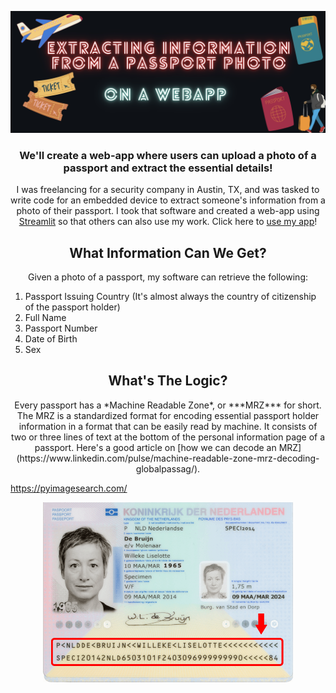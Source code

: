 <p  align="center">
<img  src="https://github.com/Evaan2001/Images_For_ReadMe/blob/main/Passport_OCR_App.png"
width = "900"/>

</p>
<h3 align="center">
We'll create a web-app where users can upload a photo of a passport and extract the essential details! 
</h3>

<div align="center">

I was freelancing for a security company in Austin, TX, and was tasked to write code for an embedded device to extract someone's information from a photo of their passport. I took that software and created a web-app using [Streamlit](https://streamlit.io) so that others can also use my work. Click here to [use my app](https://revisedocr.streamlit.app/)!
</div>

<h2 align="center"> 
What Information Can We Get?
</h2>
 
<p  align="center">
Given a photo of a passport, my software can retrieve the following:
</p>

1. Passport Issuing Country (It's almost always the country of citizenship of the passport holder)
2. Full Name
3. Passport Number
4. Date of Birth
5. Sex

<h2 align="center"> 
What's The Logic?
</h2>

<p  align="center">
Every passport has a *Machine Readable Zone*, or ***MRZ*** for short. The MRZ is a standardized format for encoding essential passport holder information in a format that can be easily read by machine. It consists of two or three lines of text at the bottom of the personal information page of a passport. Here's a good article on [how we can decode an MRZ](https://www.linkedin.com/pulse/machine-readable-zone-mrz-decoding-globalpassag/). 
</p>

https://pyimagesearch.com/

<p  align="center">
<img  src="https://github.com/Evaan2001/Images_For_ReadMe/blob/main/passport_mrz.png"
width = "400"/>

